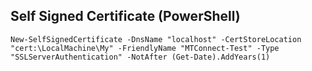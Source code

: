 ## Self Signed Certificate (PowerShell)
```
New-SelfSignedCertificate -DnsName "localhost" -CertStoreLocation "cert:\LocalMachine\My" -FriendlyName "MTConnect-Test" -Type "SSLServerAuthentication" -NotAfter (Get-Date).AddYears(1)
```